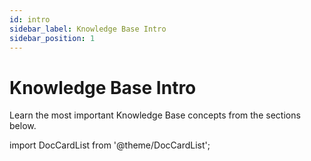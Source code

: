 ```yaml
---
id: intro
sidebar_label: Knowledge Base Intro
sidebar_position: 1
---
```


# Knowledge Base Intro

Learn the most important Knowledge Base concepts from the sections below.

import DocCardList from '@theme/DocCardList';

<DocCardList/>
